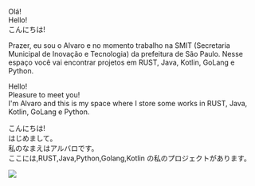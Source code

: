 Olá!<br />
Hello! <br />
こんにちは!<br />

Prazer, eu sou o Alvaro e no momento trabalho na SMIT (Secretaria Municipal de Inovação e Tecnologia) da prefeitura de São Paulo.
Nesse espaço você vai encontrar projetos em RUST, Java, Kotlin, GoLang e Python.<br />

Hello!<br /> 
Pleasure to meet you!<br />
I'm Alvaro and this is my space where I store some works in RUST, Java, Kotlin, GoLang e Python.<br />

こんにちは!<br />
はじめまして。<br />
私のなまえはアルバロです。<br />
ここには,RUST,Java,Python,Golang,Kotlin の私のプロジェクトがあります。<br />

![](https://komarev.com/ghpvc/?username=alvarowm)
